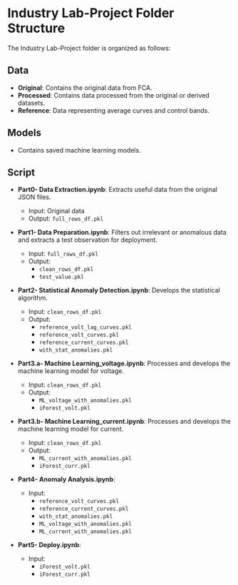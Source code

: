 # Industry Lab-Project Folder Structure

The Industry Lab-Project folder is organized as follows:

## Data
- **Original**: Contains the original data from FCA.
- **Processed**: Contains data processed from the original or derived datasets.
- **Reference**: Data representing average curves and control bands.

## Models
- Contains saved machine learning models.

## Script
- **Part0- Data Extraction.ipynb**: Extracts useful data from the original JSON files.
  - Input: Original data
  - Output: `full_rows_df.pkl`

- **Part1- Data Preparation.ipynb**: Filters out irrelevant or anomalous data and extracts a test observation for deployment.
  - Input: `full_rows_df.pkl`
  - Output: 
    - `clean_rows_df.pkl`
    - `test_value.pkl`

- **Part2- Statistical Anomaly Detection.ipynb**: Develops the statistical algorithm.
  - Input: `clean_rows_df.pkl`
  - Output: 
    - `reference_volt_lag_curves.pkl`
    - `reference_volt_curves.pkl`
    - `reference_current_curves.pkl`
    - `with_stat_anomalies.pkl`

- **Part3.a- Machine Learning_voltage.ipynb**: Processes and develops the machine learning model for voltage.
  - Input: `clean_rows_df.pkl`
  - Output: 
    - `ML_voltage_with_anomalies.pkl`
    - `iForest_volt.pkl`

- **Part3.b- Machine Learning_current.ipynb**: Processes and develops the machine learning model for current.
  - Input: `clean_rows_df.pkl`
  - Output: 
    - `ML_current_with_anomalies.pkl`
    - `iForest_curr.pkl`

- **Part4- Anomaly Analysis.ipynb**:
  - Input: 
    - `reference_volt_curves.pkl`
    - `reference_current_curves.pkl`
    - `with_stat_anomalies.pkl`
    - `ML_voltage_with_anomalies.pkl`
    - `ML_current_with_anomalies.pkl`

- **Part5- Deploy.ipynb**:
  - Input: 
    - `iForest_volt.pkl`
    - `iForest_curr.pkl`
